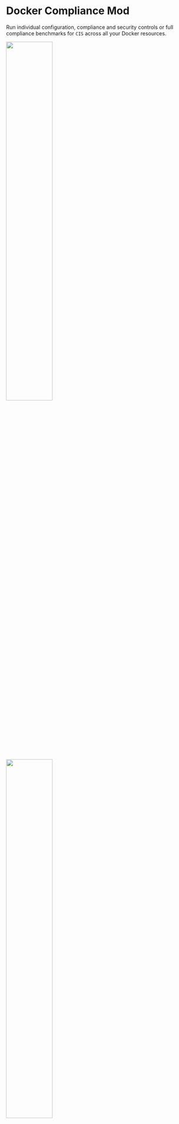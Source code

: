 # Docker Compliance Mod

Run individual configuration, compliance and security controls or full compliance benchmarks for `CIS` across all your Docker resources.

<img src="https://raw.githubusercontent.com/turbot/steampipe-mod-docker-compliance/main/docs/docker_compliance_dashboard.png" width="50%" type="thumbnail"/>
<img src="https://raw.githubusercontent.com/turbot/steampipe-mod-docker-compliance/main/docs/docker_cis_v160_dashboard.png" width="50%" type="thumbnail"/>
<img src="https://raw.githubusercontent.com/turbot/steampipe-mod-docker-compliance/main/docs/docker_cis_v160_console.png" width="50%" type="thumbnail"/>

## Documentation

- **[Benchmarks and controls →](https://hub.powerpipe.io/mods/turbot/docker_compliance/controls)**
- **[Named queries →](https://hub.powerpipe.io/mods/turbot/docker_compliance/queries)**

## Getting Started

### Installation

Install Powerpipe (https://powerpipe.io/downloads), or use Brew:

```sh
brew install turbot/tap/powerpipe
```

This mod also requires [Steampipe](https://steampipe.io) with the [Docker plugin](https://hub.steampipe.io/plugins/turbot/docker) and the [Exec plugin](https://hub.steampipe.io/plugins/turbot/exec) as the data source. Install Steampipe (https://steampipe.io/downloads), or use Brew:

Install the Docker and Exec plugins with [Steampipe](https://steampipe.io):

```sh
brew install turbot/tap/steampipe
steampipe plugin install docker
steampipe plugin install exec
```

Steampipe will automatically use your default Docker credentials.

Finally, install the mod:

```sh
mkdir dashboards
cd dashboards
powerpipe mod init
powerpipe mod install github.com/turbot/steampipe-mod-docker-compliance
```

### Browsing Dashboards

Start Steampipe as the data source:

```sh
steampipe service start
```

Start the dashboard server:

```sh
powerpipe server
```

Browse and view your dashboards at **http://localhost:9033**.

### Running Checks in Your Terminal

Instead of running benchmarks in a dashboard, you can also run them within your
terminal with the `powerpipe benchmark` command:

List available benchmarks:

```sh
powerpipe benchmark list
```

Run a benchmark:

```sh
powerpipe benchmark run docker_compliance.benchmark.cis_v160_5
```

Different output formats are also available, for more information please see
[Output Formats](https://powerpipe.io/docs/reference/cli/benchmark#output-formats).

## Configuration

This mod uses the credentials configured in the [Steampipe Docker plugin](https://hub.steampipe.io/plugins/turbot/docker) and the [Steampipe Exec plugin](https://hub.steampipe.io/plugins/turbot/exec). Please see below for examples on how to configure connections for these plugins.

### Local connections

When connecting to Docker on your local host, the Docker and Exec plugin connections require basic configuration:

```hcl
connection "docker_local" {
  plugin  = "docker"
}

connection "exec_local" {
  plugin  = "exec"
}
```

### Remote connections

#### Docker without TLS enabled

Note: It is not recommended to allow insecure connections. Please see [Protect the Docker daemon socket](https://docs.docker.com/engine/security/protect-access/#use-tls-https-to-protect-the-docker-daemon-socket) for instructions on setting up TLS.

You only need to specify the `host`:

```hcl
connection "docker_remote" {
  plugin = "docker"
  host   = "tcp://12.345.67.890:2375"
}
```

To connect to the remote host, you need to provide additional details in the Exec plugin connection, including the private key:

```hcl
connection "exec_remote" {
  plugin      = "exec"
  host        = "12.345.67.890"
  user        = "ec2-user"
  protocol    = "ssh"
  private_key = "/Users/myuser/keys/key.pem"
}
```

#### Docker with TLS enabled

If Docker does have TLS enabled, you will need to set `tls_verify` and provide a path to the directory containing your certificates and key files:

```hcl
connection "docker_remote_tls" {
  plugin     = "docker"
  host       = "tcp://12.345.67.890:2376"
  tls_verify = true
  cert_path  = "/Users/myuser/certs"
}
```

The Exec plugin connection does not require any different configuration:

```hcl
connection "exec_remote" {
  plugin      = "exec"
  host        = "12.345.67.890"
  user        = "ec2-user"
  protocol    = "ssh"
  private_key = "/Users/myuser/keys/key.pem"
}
```

### Using workspaces with multiple connections

If you have multiple local and/or remote Docker and Exec connections, you can use [Steampipe workspaces](https://steampipe.io/docs/reference/config-files/workspace) to manage your Steampipe environments. Workspaces are profiles that are usually defined in `~/.steampipe/config/workspaces.spc`.

For instance, if multiple Docker and Exec plugin connections were configured:

```hcl
connection "docker_local" {
  plugin  = "docker"
}

connection "docker_remote_tls" {
  plugin     = "docker"
  host       = "tcp://12.345.67.890:2376"
  tls_verify = true
  cert_path  = "/Users/myuser/certs"
}
```

```hcl
connection "exec_local" {
  plugin  = "exec"
}

connection "exec_remote" {
  plugin      = "exec"
  host        = "12.345.67.890"
  user        = "ec2-user"
  protocol    = "ssh"
  private_key = "/Users/myuser/keys/key.pem"
}
```

You can create multiple workspaces in `~/.steampipe/config/workspaces.spc`:

```hcl
workspace "docker_exec_local" {
  search_path_prefix = "docker_local,exec_local"
}

workspace "docker_exec_remote" {
  search_path_prefix = "docker_remote_tls,exec_remote"
}
```

To switch between workspaces, you can use the `--workspace` argument:

```sh
powerpipe benchmark run cis_v160 --workspace docker_exec_local
powerpipe benchmark run cis_v160 --workspace docker_exec_remote
```

Additional argments can be set in each workspace, including cache TTL, mod location, and more. Please see [Workspace Arguments](https://steampipe.io/docs/reference/config-files/workspace#workspace-arguments) for a full list.

## Setting control types

The Docker Compliance mod queries use the Docker and Exec plugin tables in order to retrieve information about the Docker Engine and the host it runs on. If you do not have access to connect to either of those, you can set the `benchmark_plugins` variable to decide which controls are included in benchmarks.

By default, both Docker and Exec queries are included:

```hcl
benchmark_plugins = ["docker", "exec"]
```

To only execute queries using Docker plugin tables, create `steampipe.spvars` with the following value:

```hcl
benchmark_plugins = ["docker"]
```

Note that controls can always be run directly, even if `benchmark_plugins` does not include the plugin type. For instance:

```hcl
powerpipe control run cis_v160_5
```

This variable can be overwritten in several ways:

- Copy and rename the `steampipe.spvars.example` file to `steampipe.spvars`, and then modify the variable values inside that file
- Pass in a value on the command line:

  ```sh
  powerpipe benchmark run cis_v160 --var 'benchmark_plugins=["docker"]'
  ```
- Set an environment variable:

  ```sh
  SP_VAR_benchmark_plugins='["exec"]' powerpipe benchmark run cis_v160
  ```

## Open Source & Contributing

This repository is published under the [Apache 2.0 license](https://www.apache.org/licenses/LICENSE-2.0). Please see our [code of conduct](https://github.com/turbot/.github/blob/main/CODE_OF_CONDUCT.md). We look forward to collaborating with you!

[Steampipe](https://steampipe.io) and [Powerpipe](https://powerpipe.io) are products produced from this open source software, exclusively by [Turbot HQ, Inc](https://turbot.com). They are distributed under our commercial terms. Others are allowed to make their own distribution of the software, but cannot use any of the Turbot trademarks, cloud services, etc. You can learn more in our [Open Source FAQ](https://turbot.com/open-source).

## Get Involved

**[Join #powerpipe on Slack →](https://turbot.com/community/join)**

Want to help but don't know where to start? Pick up one of the `help wanted` issues:

- [Powerpipe](https://github.com/turbot/powerpipe/labels/help%20wanted)
- [Docker Compliance Mod](https://github.com/turbot/steampipe-mod-docker-compliance/labels/help%20wanted)
